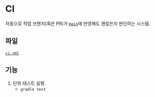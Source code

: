 # CI

자동으로 작업 브랜치(혹은 PR)가 [`main`](https://github.com/hemoptysisheart/parking-android/tree/main)에 반영해도 괜찮은지 판단하는 시스템.

## 파일

[`ci.yml`](../.github/workflows/ci.yml)

## 기능

1. 단위 테스트 실행.
    - `gradle test`
